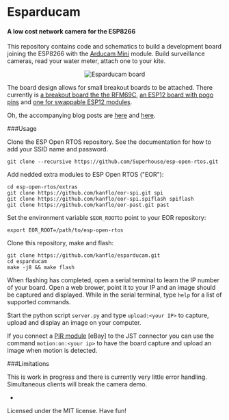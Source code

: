 # Esparducam
#### A low cost network camera for the ESP8266

This repository contains code and schematics to build a development board joining the ESP8266 with the [Arducam Mini](http://www.arducam.com/arducam-mini-released/) module. Build surveillance cameras, read your water meter, attach one to your kite.

<p align="center">
  <img src="https://raw.githubusercontent.com/kanflo/esparducam/master/esparducam.jpg" alt="Esparducam board"/>
</p>

The board design allows for small breakout boards to be attached. There currently is [a breakout board the the RFM69C](https://github.com/kanflo/esparducam/tree/master/hardware/ism-boardlet), [an ESP12 board with pogo pins](https://github.com/kanflo/esparducam/tree/master/hardware/esp-pinlet) and [one for swappable ESP12 modules](https://github.com/kanflo/esparducam/tree/master/hardware/esp-boardlet).

Oh, the accompanying blog posts are [here](http://johan.kanflo.com/building-a-low-cost-wifi-camera/) and [here](http://johan.kanflo.com/a-versatile-esp8266-development-board/).

###Usage

Clone the ESP Open RTOS repository. See the documentation for how to add your SSID name and password.

```
git clone --recursive https://github.com/Superhouse/esp-open-rtos.git
```

Add nedded extra modules to ESP Open RTOS ("EOR"):

```
cd esp-open-rtos/extras
git clone https://github.com/kanflo/eor-spi.git spi
git clone https://github.com/kanflo/eor-spi.spiflash spiflash
git clone https://github.com/kanflo/eor-past.git past
```

Set the environment variable ```$EOR_ROOT```to point to your EOR repository:

```
export EOR_ROOT=/path/to/esp-open-rtos
```

Clone this repository, make and flash:

```
git clone https://github.com/kanflo/esparducam.git
cd esparducam
make -j8 && make flash
```

When flashing has completed, open a serial terminal to learn the IP number of your board. Open a web brower, point it to your IP and an image should be captured and displayed. While in the serial terminal, type ```help``` for a list of supported commands.

Start the python script ```server.py``` and type ```upload:<your IP>``` to capture, upload and display an image on your computer.

If you connect a [PIR module](http://www.ebay.com/sch/i.html?_trksid=PIR+module.TRS0&_nkw=PIR+module&_sacat=0) [eBay] to the JST connector you can use the command ```motion:on:<your ip>``` to have the board capture and upload an image when motion is detected.

###Limitations

This is work in progress and there is currently very little error handling. Simultaneous clients will break the camera demo.

-
Licensed under the MIT license. Have fun!